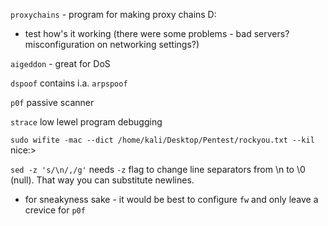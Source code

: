 `proxychains` - program for making proxy chains D:  
- test how's it working (there were some problems - bad servers? misconfiguration on networking settings?) 


`aigeddon` - great for DoS  

`dspoof` contains i.a. `arpspoof`  

`p0f` passive scanner  

`strace` low lewel program debugging

`sudo wifite -mac --dict /home/kali/Desktop/Pentest/rockyou.txt --kil` nice:>

`sed -z 's/\n/,/g'` needs `-z` flag to change line separators from \n to \0 (null). That way you can substitute newlines.    

- for sneakyness sake - it would be best to configure `fw` and only leave a crevice for `p0f`